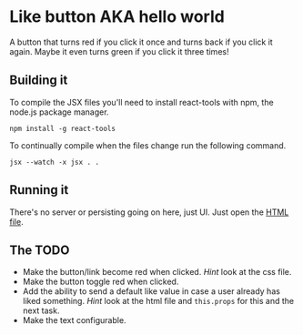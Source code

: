 # Like button AKA hello world

A button that turns red if you click it once and turns back if you
click it again. Maybe it even turns green if you click it three times!

## Building it

To compile the JSX files you'll need to install react-tools with npm,
the node.js package manager.

`npm install -g react-tools`

To continually compile when the files change run the following
command.

`jsx --watch -x jsx . .`

## Running it

There's no server or persisting going on here, just UI. Just open the
[HTML file](like.html).

## The TODO

- Make the button/link become red when clicked. *Hint* look at the css file.
- Make the button toggle red when clicked.
- Add the ability to send a default like value in case a user already has liked something. *Hint* look at the html file and `this.props` for this and the next task.
- Make the text configurable.
